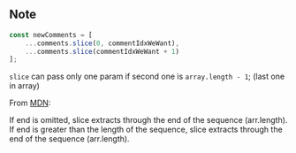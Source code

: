 ## Note

```js
const newComments = [
    ...comments.slice(0, commentIdxWeWant),
    ...comments.slice(commentIdxWeWant + 1)
];
```

`slice` can pass only one param if second one is `array.length - 1`; (last one in array)

From [MDN](https://developer.mozilla.org/en-US/docs/Web/JavaScript/Reference/Global_Objects/Array/slice):

If end is omitted, slice extracts through the end of the sequence (arr.length).
If end is greater than the length of the sequence, slice extracts through the end of the sequence (arr.length).